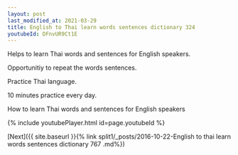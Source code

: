 ```yaml
---
layout: post
last_modified_at: 2021-03-29
title: English to Thai learn words sentences dictionary 324 
youtubeId: DFnvUR9Ct1E
---
```

 
 
Helps to learn Thai words and sentences for English speakers.

Opportunitiy to repeat the words sentences. 

Practice Thai language. 
 
10 minutes practice every day. 
 
How to learn Thai words and sentences for English speakers 
 
{% include youtubePlayer.html id=page.youtubeId %}
 
 
[Next]({{ site.baseurl }}{% link  split1/_posts/2016-10-22-English to thai learn words sentences dictionary 767 .md%})
 
